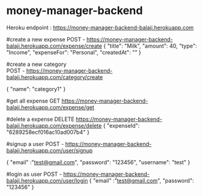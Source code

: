 # money-manager-backend

Heroku endpoint : https://money-manager-backend-balaji.herokuapp.com


#create a new expense
POST - https://money-manager-backend-balaji.herokuapp.com/expense/create
{
    "title": "Milk",
    "amount": 40,
    "type": "Income",
    "expenseFor": "Personal",
    "createdAt": ""
}
  
#create a new category   
POST - https://money-manager-backend-balaji.herokuapp.com/category/create

{
    "name": "category1"
}
 
#get all expense 
GET https://money-manager-backend-balaji.herokuapp.com/expense/get

#delete a expense
DELETE https://money-manager-backend-balaji.herokuapp.com/expense/delete
{
    "expenseId": "6289258ecf016ac10ad007b4"
}

#signup a user
POST - https://money-manager-backend-balaji.herokuapp.com/user/signup

{
    "email" :"test@gmail.com",
    "password": "123456",
    "username": "test"
}

#login as user
POST - https://money-manager-backend-balaji.herokuapp.com/user/login
{
    "email" :"test@gmail.com",
    "password": "123456"
}
